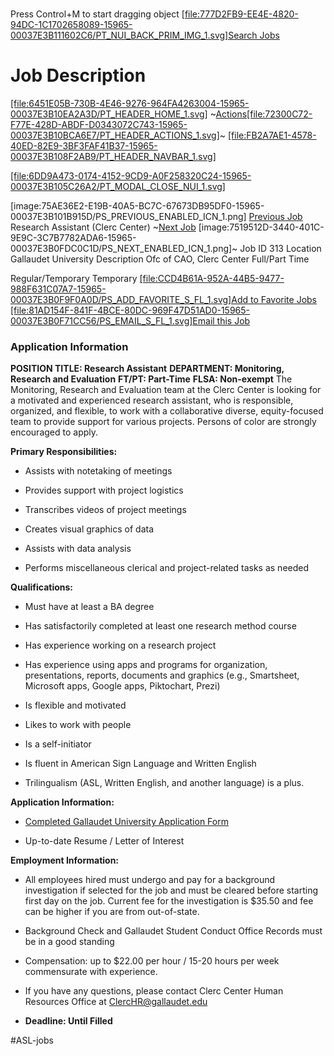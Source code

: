 # 

Press Control+M to start dragging object
 [[file:777D2FB9-EE4E-4820-94DC-1C1702658089-15965-00037E3B111602C6/PT_NUI_BACK_PRIM_IMG_1.svg]Search Jobs](javascript:DoBack('win0')) 

# Job Description
 [[file:6451E05B-730B-4E46-9276-964FA4263004-15965-00037E3B10EA2A3D/PT_HEADER_HOME_1.svg]](javascript:DoHome('https://hrprod.gallaudet.edu/psc/HR92PRD/EMPLOYEE/HRMS/s/WEBLIB_PTBR.ISCRIPT1.FieldFormula.IScript_StartPage')) 
~[Actions[file:72300C72-F77E-428D-ABDF-D0343072C743-15965-00037E3B10BCA6E7/PT_HEADER_ACTIONS_1.svg]](javascript:submitAction_win0(document.win0,'PT_ACTION_MENU');)~
 [[file:FB2A7AE1-4578-40ED-82E9-3BF3FAF41B37-15965-00037E3B108F2AB9/PT_HEADER_NAVBAR_1.svg]](javascript:DoNavBar(%22https://hrprod.gallaudet.edu/psc/HR92PRD_newwin/EMPLOYEE/HRMS/c/NUI_FRAMEWORK.PTNUI_NAVBAR.GBL?ICDoModelessIframe=1%22);) 

 [[file:6DD9A473-0174-4152-9CD9-A0F258320C24-15965-00037E3B105C26A2/PT_MODAL_CLOSE_NUI_1.svg]](javascript:submitAction_win0(document.win0,'PT_CONFIRM_CLOSE');) 

[image:75AE36E2-E19B-40A5-BC7C-67673DB95DF0-15965-00037E3B101B915D/PS_PREVIOUS_ENABLED_ICN_1.png] [Previous Job](javascript:submitAction_win0(document.win0,'DERIVED_HRS_FLU_HRS_PREVIOUS_PB');) 
Research Assistant (Clerc Center) 
~[Next Job](javascript:submitAction_win0(document.win0,'DERIVED_HRS_FLU_HRS_NEXT_PB');) [image:7519512D-3440-401C-9E9C-3C7B7782ADA6-15965-00037E3B0FDC0C1D/PS_NEXT_ENABLED_ICN_1.png]~
Job ID
313 
Location
Gallaudet University 
Description
Ofc of CAO, Clerc Center 
Full/Part Time
  
Regular/Temporary
Temporary 
 [[file:CCD4B61A-952A-44B5-9477-988F631C07A7-15965-00037E3B0F9F0A0D/PS_ADD_FAVORITE_S_FL_1.svg]Add to Favorite Jobs](javascript:submitAction_win0(document.win0,'HRS_SCH_WRK2_HRS_FAVORITE_ICN$128$');) 
 [[file:81AD154F-841F-4BCE-80DC-969F47D51AD0-15965-00037E3B0F71CC56/PS_EMAIL_S_FL_1.svg]Email this Job](javascript:submitAction_win0(document.win0,'HRS_SCH_WRK_HRS_CE_EML_FRND$148$');) 
### Application Information
**POSITION TITLE:   Research Assistant**
**DEPARTMENT:   Monitoring, Research and Evaluation**
**FT/PT:  Part-Time**
**FLSA:   Non-exempt**
The Monitoring, Research and Evaluation team at the Clerc Center is looking for a motivated and experienced research assistant, who is responsible, organized, and flexible, to work with a collaborative diverse, equity-focused team to provide support for various projects. Persons of color are strongly encouraged to apply. 
 
**Primary Responsibilities:**
* Assists with notetaking of meetings

* Provides support with project logistics

* Transcribes videos of project meetings 

* Creates visual graphics of data

* Assists with data analysis

* Performs miscellaneous clerical and project-related tasks as needed

**Qualifications:**
* Must have at least a BA degree   

* Has satisfactorily completed at least one research method course

* Has experience working on a research project

* Has experience using apps and programs for organization, presentations, reports, documents and graphics (e.g., Smartsheet, Microsoft apps, Google apps, Piktochart, Prezi)

* Is flexible and motivated

* Likes to work with people

* Is a self-initiator 

* Is fluent in American Sign Language and Written English

* Trilingualism (ASL, Written English, and another language) is a plus.  

**Application Information:**
*  [Completed Gallaudet University Application Form](https://gallaudet.na1.echosign.com/public/hostedForm?formid=2AAABLblqZhD6O5Qy9JrWCYGI67ukzzDIyymDnx8193JZLGLXRgTCOpGMBhooSQv9YdLfZTx-EI4*) 

* Up-to-date Resume / Letter of Interest

**Employment Information:**
* All employees hired must undergo and pay for a background investigation if selected for the job and must be cleared before starting first day on the job.  Current fee for the investigation is $35.50 and fee can be higher if you are from out-of-state.

* Background Check and Gallaudet Student Conduct Office Records must be in a good standing

* Compensation: up to $22.00 per hour / 15-20 hours per week commensurate with experience.

* If you have any questions, please contact Clerc Center Human Resources Office at  [ClercHR@gallaudet.edu](mailto:ClercHR@gallaudet.edu) 

* **Deadline:  Until Filled**



#ASL-jobs